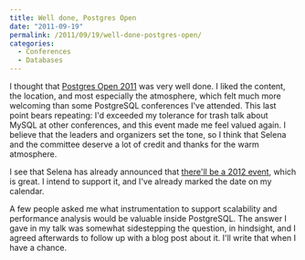 ```yaml
---
title: Well done, Postgres Open
date: "2011-09-19"
permalink: /2011/09/19/well-done-postgres-open/
categories:
  - Conferences
  - Databases
---
```

I thought that [Postgres Open 2011][1] was very well done. I liked the content, the location, and most especially the atmosphere, which felt much more welcoming than some PostgreSQL conferences I've attended. This last point bears repeating: I'd exceeded my tolerance for trash talk about MySQL at other conferences, and this event made me feel valued again. I believe that the leaders and organizers set the tone, so I think that Selena and the committee deserve a lot of credit and thanks for the warm atmosphere.

I see that Selena has already announced that [there'll be a 2012 event][2], which is great. I intend to support it, and I've already marked the date on my calendar.

A few people asked me what instrumentation to support scalability and performance analysis would be valuable inside PostgreSQL. The answer I gave in my talk was somewhat sidestepping the question, in hindsight, and I agreed afterwards to follow up with a blog post about it. I'll write that when I have a chance.

 [1]: http://postgresopen.org/2011/
 [2]: http://www.chesnok.com/daily/2011/09/19/postgres-open-next-year-resources-video/
